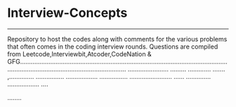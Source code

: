 # Interview-Concepts
___
Repository to host the codes along with comments for the various problems that often comes in the coding interview rounds. Questions are compiled from Leetcode,Interviewbit,Atcoder,CodeNation & GFG........................................................................................................................................................................................
.......................
.........
.............
.......
,..............
................
..................
................
........................
......
..............
..................
....



........
